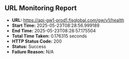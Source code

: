 ## URL Monitoring Report

- **URL:** https://api-gw1-prod1.fisglobal.com/gw/v1/health
- **Start Time:** 2025-05-23T08:28:56.999189
- **End Time:** 2025-05-23T08:28:57.175504
- **Total Time Taken:** 0.176315 seconds
- **HTTP Status Code:** 200
- **Status:** Success
- **Failure Reason:** N/A
